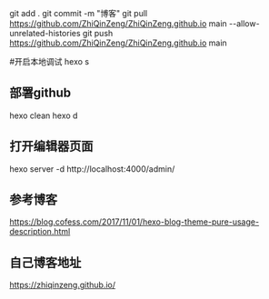 git add . 
git commit -m "博客"
git pull  https://github.com/ZhiQinZeng/ZhiQinZeng.github.io main --allow-unrelated-histories
git push  https://github.com/ZhiQinZeng/ZhiQinZeng.github.io main

#开启本地调试
hexo s
## 部署github
hexo clean
hexo d 
## 打开编辑器页面
hexo server -d 
http://localhost:4000/admin/

## 参考博客
https://blog.cofess.com/2017/11/01/hexo-blog-theme-pure-usage-description.html

## 自己博客地址
https://zhiqinzeng.github.io/